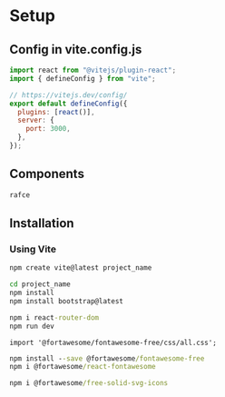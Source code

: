 # Setup

## Config in vite.config.js

```js
import react from "@vitejs/plugin-react";
import { defineConfig } from "vite";

// https://vitejs.dev/config/
export default defineConfig({
  plugins: [react()],
  server: {
    port: 3000,
  },
});
```

## Components

```cmd
rafce
```

## Installation

### Using Vite

```cmd
npm create vite@latest project_name
```
```cmd
cd project_name
npm install
npm install bootstrap@latest

npm i react-router-dom
npm run dev

```

```
import '@fortawesome/fontawesome-free/css/all.css';
```

```cmd
npm install --save @fortawesome/fontawesome-free
npm i @fortawesome/react-fontawesome

npm i @fortawesome/free-solid-svg-icons
```
